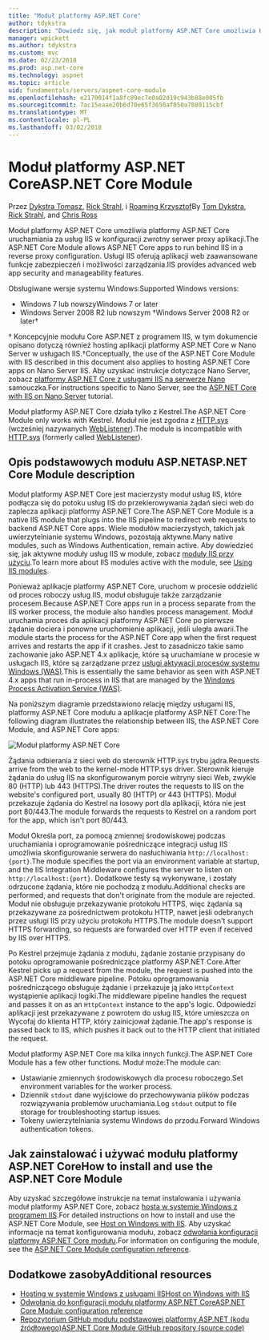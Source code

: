 ```yaml
---
title: "Moduł platformy ASP.NET Core"
author: tdykstra
description: "Dowiedz się, jak moduł platformy ASP.NET Core umożliwia Kestrel serwer sieci web dla usług IIS lub usług IIS Express jako serwera zwrotnego serwera proxy."
manager: wpickett
ms.author: tdykstra
ms.custom: mvc
ms.date: 02/23/2018
ms.prod: asp.net-core
ms.technology: aspnet
ms.topic: article
uid: fundamentals/servers/aspnet-core-module
ms.openlocfilehash: e2170014f1a8fc89ec7e0a02d19c943b88e005fb
ms.sourcegitcommit: 7ac15eaae20b6d70e65f3650af050a7880115cbf
ms.translationtype: MT
ms.contentlocale: pl-PL
ms.lasthandoff: 03/02/2018
---
```

# <a name="aspnet-core-module"></a><span data-ttu-id="aab15-103">Moduł platformy ASP.NET Core</span><span class="sxs-lookup"><span data-stu-id="aab15-103">ASP.NET Core Module</span></span>

<span data-ttu-id="aab15-104">Przez [Dykstra Tomasz](https://github.com/tdykstra), [Rick Strahl](https://github.com/RickStrahl), i [Roaming Krzysztof](https://github.com/Tratcher)</span><span class="sxs-lookup"><span data-stu-id="aab15-104">By [Tom Dykstra](https://github.com/tdykstra), [Rick Strahl](https://github.com/RickStrahl), and [Chris Ross](https://github.com/Tratcher)</span></span> 

<span data-ttu-id="aab15-105">Moduł platformy ASP.NET Core umożliwia platformy ASP.NET Core uruchamiania za usług IIS w konfiguracji zwrotny serwer proxy aplikacji.</span><span class="sxs-lookup"><span data-stu-id="aab15-105">The ASP.NET Core Module allows ASP.NET Core apps to run behind IIS in a reverse proxy configuration.</span></span> <span data-ttu-id="aab15-106">Usługi IIS oferują aplikacji web zaawansowane funkcje zabezpieczeń i możliwości zarządzania.</span><span class="sxs-lookup"><span data-stu-id="aab15-106">IIS provides advanced web app security and manageability features.</span></span>

<span data-ttu-id="aab15-107">Obsługiwane wersje systemu Windows:</span><span class="sxs-lookup"><span data-stu-id="aab15-107">Supported Windows versions:</span></span>

* <span data-ttu-id="aab15-108">Windows 7 lub nowszy</span><span class="sxs-lookup"><span data-stu-id="aab15-108">Windows 7 or later</span></span>
* <span data-ttu-id="aab15-109">Windows Server 2008 R2 lub nowszym &#8224;</span><span class="sxs-lookup"><span data-stu-id="aab15-109">Windows Server 2008 R2 or later&#8224;</span></span>

<span data-ttu-id="aab15-110">&#8224; Koncepcyjnie modułu Core ASP.NET z programem IIS, w tym dokumencie opisano dotyczą również hosting aplikacji platformy ASP.NET Core w Nano Server w usługach IIS.</span><span class="sxs-lookup"><span data-stu-id="aab15-110">&#8224;Conceptually, the use of the ASP.NET Core Module with IIS described in this document also applies to hosting ASP.NET Core apps on Nano Server IIS.</span></span> <span data-ttu-id="aab15-111">Aby uzyskać instrukcje dotyczące Nano Server, zobacz [platformy ASP.NET Core z usługami IIS na serwerze Nano](xref:tutorials/nano-server) samouczka.</span><span class="sxs-lookup"><span data-stu-id="aab15-111">For instructions specific to Nano Server, see the [ASP.NET Core with IIS on Nano Server](xref:tutorials/nano-server) tutorial.</span></span>

<span data-ttu-id="aab15-112">Moduł platformy ASP.NET Core działa tylko z Kestrel.</span><span class="sxs-lookup"><span data-stu-id="aab15-112">The ASP.NET Core Module only works with Kestrel.</span></span> <span data-ttu-id="aab15-113">Moduł nie jest zgodna z [HTTP.sys](xref:fundamentals/servers/httpsys) (wcześniej nazywanych [WebListener](xref:fundamentals/servers/weblistener)).</span><span class="sxs-lookup"><span data-stu-id="aab15-113">The module is incompatible with [HTTP.sys](xref:fundamentals/servers/httpsys) (formerly called [WebListener](xref:fundamentals/servers/weblistener)).</span></span>

## <a name="aspnet-core-module-description"></a><span data-ttu-id="aab15-114">Opis podstawowych modułu ASP.NET</span><span class="sxs-lookup"><span data-stu-id="aab15-114">ASP.NET Core Module description</span></span>

<span data-ttu-id="aab15-115">Moduł platformy ASP.NET Core jest macierzysty moduł usług IIS, które podłącza się do potoku usług IIS do przekierowywania żądań sieci web do zaplecza aplikacji platformy ASP.NET Core.</span><span class="sxs-lookup"><span data-stu-id="aab15-115">The ASP.NET Core Module is a native IIS module that plugs into the IIS pipeline to redirect web requests to backend ASP.NET Core apps.</span></span> <span data-ttu-id="aab15-116">Wiele modułów macierzystych, takich jak uwierzytelnianie systemu Windows, pozostają aktywne.</span><span class="sxs-lookup"><span data-stu-id="aab15-116">Many native modules, such as Windows Authentication, remain active.</span></span> <span data-ttu-id="aab15-117">Aby dowiedzieć się, jak aktywne moduły usług IIS w module, zobacz [moduły IIS przy użyciu](xref:host-and-deploy/iis/modules).</span><span class="sxs-lookup"><span data-stu-id="aab15-117">To learn more about IIS modules active with the module, see [Using IIS modules](xref:host-and-deploy/iis/modules).</span></span>

<span data-ttu-id="aab15-118">Ponieważ aplikacje platformy ASP.NET Core, uruchom w procesie oddzielić od proces roboczy usług IIS, moduł obsługuje także zarządzanie procesem.</span><span class="sxs-lookup"><span data-stu-id="aab15-118">Because ASP.NET Core apps run in a process separate from the IIS worker process, the module also handles process management.</span></span> <span data-ttu-id="aab15-119">Moduł uruchamia proces dla aplikacji platformy ASP.NET Core po pierwsze żądanie dociera i ponowne uruchomienie aplikacji, jeśli uległa awarii.</span><span class="sxs-lookup"><span data-stu-id="aab15-119">The module starts the process for the ASP.NET Core app when the first request arrives and restarts the app if it crashes.</span></span> <span data-ttu-id="aab15-120">Jest to zasadniczo takie samo zachowanie jako ASP.NET 4.x aplikacje, które są uruchamiane w procesie w usługach IIS, które są zarządzane przez [usługi aktywacji procesów systemu Windows (WAS)](/iis/manage/provisioning-and-managing-iis/features-of-the-windows-process-activation-service-was).</span><span class="sxs-lookup"><span data-stu-id="aab15-120">This is essentially the same behavior as seen with ASP.NET 4.x apps that run in-process in IIS that are managed by the [Windows Process Activation Service (WAS)](/iis/manage/provisioning-and-managing-iis/features-of-the-windows-process-activation-service-was).</span></span>

<span data-ttu-id="aab15-121">Na poniższym diagramie przedstawiono relację między usługami IIS, platformy ASP.NET Core modułu a aplikacje platformy ASP.NET Core:</span><span class="sxs-lookup"><span data-stu-id="aab15-121">The following diagram illustrates the relationship between IIS, the ASP.NET Core Module, and ASP.NET Core apps:</span></span>

![Moduł platformy ASP.NET Core](aspnet-core-module/_static/ancm.png)

<span data-ttu-id="aab15-123">Żądania odbierania z sieci web do sterownik HTTP.sys trybu jądra.</span><span class="sxs-lookup"><span data-stu-id="aab15-123">Requests arrive from the web to the kernel-mode HTTP.sys driver.</span></span> <span data-ttu-id="aab15-124">Sterownik kieruje żądania do usług IIS na skonfigurowanym porcie witryny sieci Web, zwykle 80 (HTTP) lub 443 (HTTPS).</span><span class="sxs-lookup"><span data-stu-id="aab15-124">The driver routes the requests to IIS on the website's configured port, usually 80 (HTTP) or 443 (HTTPS).</span></span> <span data-ttu-id="aab15-125">Moduł przekazuje żądania do Kestrel na losowy port dla aplikacji, która nie jest port 80/443.</span><span class="sxs-lookup"><span data-stu-id="aab15-125">The module forwards the requests to Kestrel on a random port for the app, which isn't port 80/443.</span></span>

<span data-ttu-id="aab15-126">Moduł Określa port, za pomocą zmiennej środowiskowej podczas uruchamiania i oprogramowanie pośredniczące integracji usług IIS umożliwia skonfigurowanie serwera do nasłuchiwania `http://localhost:{port}`.</span><span class="sxs-lookup"><span data-stu-id="aab15-126">The module specifies the port via an environment variable at startup, and the IIS Integration Middleware configures the server to listen on `http://localhost:{port}`.</span></span> <span data-ttu-id="aab15-127">Dodatkowe testy są wykonywane, i zostały odrzucone żądania, które nie pochodzą z modułu.</span><span class="sxs-lookup"><span data-stu-id="aab15-127">Additional checks are performed, and requests that don't originate from the module are rejected.</span></span> <span data-ttu-id="aab15-128">Moduł nie obsługuje przekazywanie protokołu HTTPS, więc żądania są przekazywane za pośrednictwem protokołu HTTP, nawet jeśli odebranych przez usługi IIS przy użyciu protokołu HTTPS.</span><span class="sxs-lookup"><span data-stu-id="aab15-128">The module doesn't support HTTPS forwarding, so requests are forwarded over HTTP even if received by IIS over HTTPS.</span></span>

<span data-ttu-id="aab15-129">Po Kestrel przejmuje żądania z modułu, żądanie zostanie przypisany do potoku oprogramowanie pośredniczące platformy ASP.NET Core.</span><span class="sxs-lookup"><span data-stu-id="aab15-129">After Kestrel picks up a request from the module, the request is pushed into the ASP.NET Core middleware pipeline.</span></span> <span data-ttu-id="aab15-130">Potoku oprogramowania pośredniczącego obsługuje żądanie i przekazuje ją jako `HttpContext` wystąpienie aplikacji logiki.</span><span class="sxs-lookup"><span data-stu-id="aab15-130">The middleware pipeline handles the request and passes it on as an `HttpContext` instance to the app's logic.</span></span> <span data-ttu-id="aab15-131">Odpowiedzi aplikacji jest przekazywane z powrotem do usług IIS, które umieszcza on Wycofaj do klienta HTTP, który zainicjował żądanie.</span><span class="sxs-lookup"><span data-stu-id="aab15-131">The app's response is passed back to IIS, which pushes it back out to the HTTP client that initiated the request.</span></span>

<span data-ttu-id="aab15-132">Moduł platformy ASP.NET Core ma kilka innych funkcji.</span><span class="sxs-lookup"><span data-stu-id="aab15-132">The ASP.NET Core Module has a few other functions.</span></span> <span data-ttu-id="aab15-133">Moduł może:</span><span class="sxs-lookup"><span data-stu-id="aab15-133">The module can:</span></span>

* <span data-ttu-id="aab15-134">Ustawianie zmiennych środowiskowych dla procesu roboczego.</span><span class="sxs-lookup"><span data-stu-id="aab15-134">Set environment variables for the worker process.</span></span>
* <span data-ttu-id="aab15-135">Dziennik `stdout` dane wyjściowe do przechowywania plików podczas rozwiązywania problemów uruchamiania.</span><span class="sxs-lookup"><span data-stu-id="aab15-135">Log `stdout` output to file storage for troubleshooting startup issues.</span></span>
* <span data-ttu-id="aab15-136">Tokeny uwierzytelniania systemu Windows do przodu.</span><span class="sxs-lookup"><span data-stu-id="aab15-136">Forward Windows authentication tokens.</span></span>

## <a name="how-to-install-and-use-the-aspnet-core-module"></a><span data-ttu-id="aab15-137">Jak zainstalować i używać modułu platformy ASP.NET Core</span><span class="sxs-lookup"><span data-stu-id="aab15-137">How to install and use the ASP.NET Core Module</span></span>

<span data-ttu-id="aab15-138">Aby uzyskać szczegółowe instrukcje na temat instalowania i używania moduł platformy ASP.NET Core, zobacz [hosta w systemie Windows z programem IIS](xref:host-and-deploy/iis/index).</span><span class="sxs-lookup"><span data-stu-id="aab15-138">For detailed instructions on how to install and use the ASP.NET Core Module, see [Host on Windows with IIS](xref:host-and-deploy/iis/index).</span></span> <span data-ttu-id="aab15-139">Aby uzyskać informacje na temat konfigurowania modułu, zobacz [odwołania konfiguracji platformy ASP.NET Core modułu](xref:host-and-deploy/aspnet-core-module).</span><span class="sxs-lookup"><span data-stu-id="aab15-139">For information on configuring the module, see the [ASP.NET Core Module configuration reference](xref:host-and-deploy/aspnet-core-module).</span></span>

## <a name="additional-resources"></a><span data-ttu-id="aab15-140">Dodatkowe zasoby</span><span class="sxs-lookup"><span data-stu-id="aab15-140">Additional resources</span></span>

* [<span data-ttu-id="aab15-141">Hosting w systemie Windows z usługami IIS</span><span class="sxs-lookup"><span data-stu-id="aab15-141">Host on Windows with IIS</span></span>](xref:host-and-deploy/iis/index)
* [<span data-ttu-id="aab15-142">Odwołania do konfiguracji modułu platformy ASP.NET Core</span><span class="sxs-lookup"><span data-stu-id="aab15-142">ASP.NET Core Module configuration reference</span></span>](xref:host-and-deploy/aspnet-core-module)
* [<span data-ttu-id="aab15-143">Repozytorium GitHub modułu podstawowej platformy ASP.NET (kodu źródłowego)</span><span class="sxs-lookup"><span data-stu-id="aab15-143">ASP.NET Core Module GitHub repository (source code)</span></span>](https://github.com/aspnet/AspNetCoreModule)
